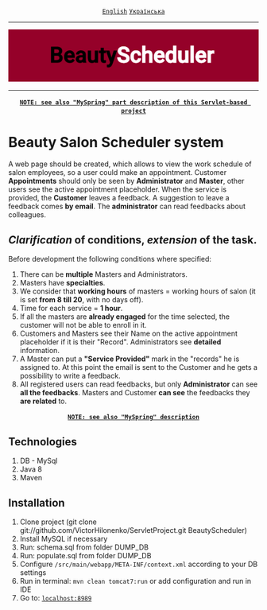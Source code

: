 <div align="center">
	<a href="https://github.com/VictorHilonenko/ServletProject/tree/master/README.MD"><code>English</code></a>
	<a href="https://github.com/VictorHilonenko/ServletProject/tree/master/README_uk.MD"><code>Українська</code></a>
</div>
<hr>
<div align="center">
	<img src="https://github.com/VictorHilonenko/ServletProject/raw/master/src/main/webapp/images/logo_en.png">
</div>
<hr>
<div align="center">
	<a href="https://github.com/VictorHilonenko/ServletProject/blob/master/src/main/java/beauty/scheduler/web/myspring/README.MD"><code><strong>NOTE: see also "MySpring" part description of this Servlet-based project</strong></code></a>
</div>

# Beauty Salon Scheduler system
A web page should be created, which allows to view the work schedule of salon employees,
so a user could make an appointment.
Customer **Appointments** should only be seen by **Administrator** and **Master**, other users see the active appointment placeholder.
When the service is provided, the **Customer** leaves a feedback.
A suggestion to leave a feedback comes **by email**.
The **administrator** can read feedbacks about colleagues.

## **_Clarification_** of conditions, **_extension_** of the task.
Before development the following conditions where specified:

1. There can be **multiple** Masters and Administrators.
1. Masters have **specialties**.
1. We consider that **working hours** of masters = working hours of salon (it is set **from 8 till 20**, with no days off).
1. Time for each service = **1 hour**.
1. If all the masters are **already engaged** for the time selected, the customer will not be able to enroll in it.
1. Customers and Masters see their Name on the active appointment placeholder if it is their "Record". 
Administrators see **detailed** information.
1. A Master can put a **"Service Provided"** mark in the "records" he is assigned to. At this point the email is sent to the Customer and he gets a possibility to write a feedback.
1. All registered users can read feedbacks, but only **Administrator** can see **all the feedbacks**.
Masters and Customer **can see** the feedbacks they **are related** to.

<div align="center">
	<a href="https://github.com/VictorHilonenko/ServletProject/tree/master/src/main/java/beauty/scheduler/web/myspring/README.MD"><code><strong>NOTE: see also "MySpring" description</strong></code></a>
</div>

## Technologies
1. DB - MySql
1. Java 8
1. Maven

## Installation  

1. Clone project (git clone git://github.com/VictorHilonenko/ServletProject.git BeautyScheduler)
1. Install MySQL if necessary 
1. Run: schema.sql from folder DUMP_DB
1. Run: populate.sql from folder DUMP_DB
1. Configure `/src/main/webapp/META-INF/context.xml` according to your DB settings
1. Run in terminal: ```mvn clean tomcat7:run``` or add configuration and run in IDE  
1. Go to: [```localhost:8989```](http://localhost:8989/)